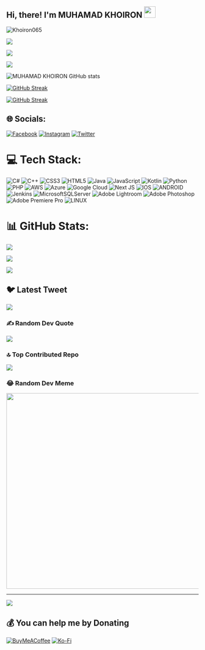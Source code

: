 ## Hi, there! I'm MUHAMAD KHOIRON  <img src="https://github.com/Khoiron065/Khoiron065/blob/main/Hi.gif" width="30px">

<img src="https://komarev.com/ghpvc/?username=Khoiron065&style=flat-square" alt="Khoiron065" /><br>

<p align="center">

<a href="https://github.com/Khoiron065"> <img src="https://img.shields.io/badge/-Github-000?style=flat&logo=Github&logoColor=white" /></a>

<a href="https://www.instagram.com/khoiron.1"> <img src="https://img.shields.io/badge/-Instagram-c13584?style=flat&labelColor=c13584&logo=instagram&logoColor=white" /></a>

<a href="mailto: khoironmuhamad019@gmail.com"> <img src="https://img.shields.io/badge/-Gmail-c14438?style=flat&logo=Gmail&logoColor=white" /></p></a>

![MUHAMAD KHOIRON GitHub stats](https://github-readme-stats.vercel.app/api?username=Khoiron065&theme=tokyonight&show_icons=true)

[![GitHub Streak](http://github-readme-streak-stats.herokuapp.com?user=Khoiron065&theme=tokyonight&hide_border=true)](https://git.io/streak-stats)

[![GitHub Streak](https://github-readme-stats.vercel.app/api/top-langs/?username=Khoiron065&theme=tokyonight&hide_border=true)](https://git.io/streak-stats)




## 🌐 Socials:

[![Facebook](https://img.shields.io/badge/Facebook-%231877F2.svg?logo=Facebook&logoColor=white)](https://facebook.com/moonlxght0909) [![Instagram](https://img.shields.io/badge/Instagram-%23E4405F.svg?logo=Instagram&logoColor=white)](https://instagram.com/deathsycth3) [![Twitter](https://img.shields.io/badge/Twitter-%231DA1F2.svg?logo=Twitter&logoColor=white)](https://twitter.com/MuhammadKhoiron6) 

# 💻 Tech Stack:

![C#](https://img.shields.io/badge/c%23-%23239120.svg?style=for-the-badge&logo=c-sharp&logoColor=white) ![C++](https://img.shields.io/badge/c++-%2300599C.svg?style=for-the-badge&logo=c%2B%2B&logoColor=white) ![CSS3](https://img.shields.io/badge/css3-%231572B6.svg?style=for-the-badge&logo=css3&logoColor=white) ![HTML5](https://img.shields.io/badge/html5-%23E34F26.svg?style=for-the-badge&logo=html5&logoColor=white) ![Java](https://img.shields.io/badge/java-%23ED8B00.svg?style=for-the-badge&logo=java&logoColor=white) ![JavaScript](https://img.shields.io/badge/javascript-%23323330.svg?style=for-the-badge&logo=javascript&logoColor=%23F7DF1E) ![Kotlin](https://img.shields.io/badge/kotlin-%230095D5.svg?style=for-the-badge&logo=kotlin&logoColor=white) ![Python](https://img.shields.io/badge/python-3670A0?style=for-the-badge&logo=python&logoColor=ffdd54) ![PHP](https://img.shields.io/badge/php-%23777BB4.svg?style=for-the-badge&logo=php&logoColor=white) ![AWS](https://img.shields.io/badge/AWS-%23FF9900.svg?style=for-the-badge&logo=amazon-aws&logoColor=white) ![Azure](https://img.shields.io/badge/azure-%230072C6.svg?style=for-the-badge&logo=azure-devops&logoColor=white) ![Google Cloud](https://img.shields.io/badge/Google%20Cloud-%234285F4.svg?style=for-the-badge&logo=google-cloud&logoColor=white) ![Next JS](https://img.shields.io/badge/Next-black?style=for-the-badge&logo=next.js&logoColor=white) ![IOS](https://img.shields.io/badge/IOS-%2320232a.svg?style=for-the-badge&logo=apple&logoColor=white) ![ANDROID](https://img.shields.io/badge/android-%2320232a.svg?style=for-the-badge&logo=android&logoColor=%a4c639) ![Jenkins](https://img.shields.io/badge/jenkins-%232C5263.svg?style=for-the-badge&logo=jenkins&logoColor=white) ![MicrosoftSQLServer](https://img.shields.io/badge/Microsoft%20SQL%20Sever-CC2927?style=for-the-badge&logo=microsoft%20sql%20server&logoColor=white) ![Adobe Lightroom](https://img.shields.io/badge/Adobe%20Lightroom-31A8FF.svg?style=for-the-badge&logo=Adobe%20Lightroom&logoColor=white) ![Adobe Photoshop](https://img.shields.io/badge/adobephotoshop-%2331A8FF.svg?style=for-the-badge&logo=adobephotoshop&logoColor=white) ![Adobe Premiere Pro](https://img.shields.io/badge/Adobe%20Premiere%20Pro-9999FF.svg?style=for-the-badge&logo=Adobe%20Premiere%20Pro&logoColor=white) ![LINUX](https://img.shields.io/badge/Linux-FCC624?style=for-the-badge&logo=linux&logoColor=black)

# 📊 GitHub Stats:

![](https://github-readme-stats.vercel.app/api?username=Khoiron065&theme=synthwave&hide_border=false&include_all_commits=false&count_private=true)<br/>

![](https://github-readme-streak-stats.herokuapp.com/?user=Khoiron065&theme=synthwave&hide_border=false)<br/>

![](https://github-readme-stats.vercel.app/api/top-langs/?username=Khoiron065&theme=synthwave&hide_border=false&include_all_commits=false&count_private=true&layout=compact)

## 🐦 Latest Tweet

[![](https://gtce.itsvg.in/api?username=MuhammadKhoiron6)](https://github.com/VishwaGauravIn/github-twitter-card-embed)

### ✍️ Random Dev Quote

![](https://quotes-github-readme.vercel.app/api?type=horizontal&theme=radical)

### 🔝 Top Contributed Repo

![](https://github-contributor-stats.vercel.app/api?username=Khoiron065&limit=5&theme=tokyonight&combine_all_yearly_contributions=true)

### 😂 Random Dev Meme

<img src="https://rm.up.railway.app/" width="512px"/>

---

[![](https://visitcount.itsvg.in/api?id=Khoiron065&icon=0&color=0)](https://visitcount.itsvg.in)

  ## 💰 You can help me by Donating

  [![BuyMeACoffee](https://img.shields.io/badge/Buy%20Me%20a%20Coffee-ffdd00?style=for-the-badge&logo=buy-me-a-coffee&logoColor=black)](https://buymeacoffee.com/moonlxght0909) [![Ko-Fi](https://img.shields.io/badge/Ko--fi-F16061?style=for-the-badge&logo=ko-fi&logoColor=white)](https://ko-fi.com/moonlxght0909) 

  

<!-- Proudly created with GPRM ( https://gprm.itsvg.in ) -->
